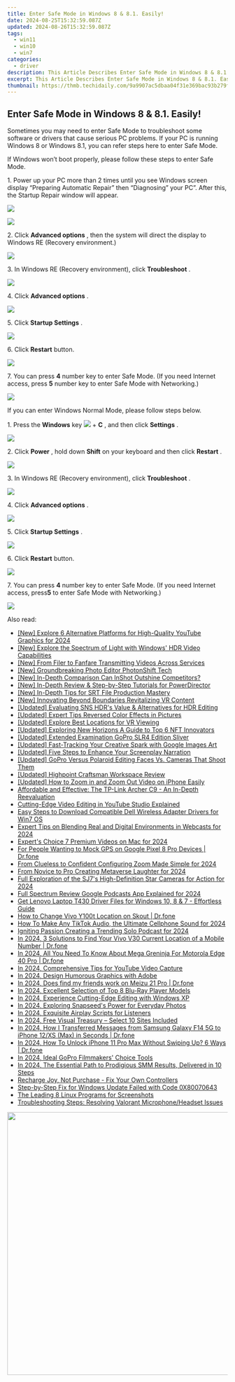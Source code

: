 ```yaml
---
title: Enter Safe Mode in Windows 8 & 8.1. Easily!
date: 2024-08-25T15:32:59.087Z
updated: 2024-08-26T15:32:59.087Z
tags:
  - win11
  - win10
  - win7
categories:
  - driver
description: This Article Describes Enter Safe Mode in Windows 8 & 8.1. Easily!
excerpt: This Article Describes Enter Safe Mode in Windows 8 & 8.1. Easily!
thumbnail: https://thmb.techidaily.com/9a9907ac5dbaa04f31e369bac93b279f477635cd1d417e1d02f2db8686c1981a.jpg
---
```


## Enter Safe Mode in Windows 8 & 8.1. Easily!

Sometimes you may need to enter Safe Mode to troubleshoot some software or drivers that cause serious PC problems. If your PC is running Windows 8 or Windows 8.1, you can refer steps here to enter Safe Mode.  
  
 If Windows won’t boot properly, please follow these steps to enter Safe Mode.  
  
 1\. Power up your PC more than 2 times until you see Windows screen display “Preparing Automatic Repair” then “Diagnosing” your PC”. After this, the Startup Repair window will appear.

 ![](https://images.drivereasy.com/wp-content/uploads/2016/03/img_56ebc90860567.png) 

![](https://images.drivereasy.com/wp-content/uploads/2016/03/img_56ebc912c08c2.png) 

  
2\. Click **Advanced options**  , then the system will direct the display to Windows RE (Recovery environment.)  
  
![](https://images.drivereasy.com/wp-content/uploads/2016/03/img_56ebc9196174e.png) 

  
 3\. In Windows RE (Recovery environment), click **Troubleshoot** .   
  
![](https://images.drivereasy.com/wp-content/uploads/2016/03/img_56ebc921a51fb.png)   
  
 4\. Click **Advanced options** .  
  
![](https://images.drivereasy.com/wp-content/uploads/2016/03/img_56ebc92d07e37.png) 

  
5\. Click **Startup Settings**  .  
  
![](https://images.drivereasy.com/wp-content/uploads/2016/03/img_56ebc9371f152.png)   
  
 6\. Click **Restart**  button.  
  
![](https://images.drivereasy.com/wp-content/uploads/2016/03/img_56ebc93b541ff.png) 

  
7\. You can press **4**  number key to enter Safe Mode. (If you need Internet access, press **5**  number key to enter Safe Mode with Networking.)  
  
![](https://images.drivereasy.com/wp-content/uploads/2016/03/img_56ebc941f1993.png) 

  
 If you can enter Windows Normal Mode, please follow steps below.

1\. Press the **Windows** key ![](https://images.drivereasy.com/wp-content/uploads/2016/03/img_56ebca84337f7.png)  \+ **C** , and then click **Settings** .   
  
![](https://images.drivereasy.com/wp-content/uploads/2016/03/img_56ebca93e2b70.png) 

  
2\. Click **Power** , hold down **Shift** on your keyboard and then click **Restart** .   
  
![](https://images.drivereasy.com/wp-content/uploads/2016/03/img_56ebca98ac830.png)   
  
 3\. In Windows RE (Recovery environment), click **Troubleshoot** .  
  
![](https://images.drivereasy.com/wp-content/uploads/2016/03/img_56ebca9dea91e.png) 

  
 4\. Click **Advanced options**  .  
  
![](https://images.drivereasy.com/wp-content/uploads/2016/03/img_56ebcaa466824.png) 

  
5\. Click **Startup Settings** .   
  
![](https://images.drivereasy.com/wp-content/uploads/2016/03/img_56ebcaab88c7a.png) 

  
 6\. Click **Restart** button.   
  
![](https://images.drivereasy.com/wp-content/uploads/2016/03/img_56ebcab097ade.png)   
  
 7\. You can press **4**  number key to enter Safe Mode. (If you need Internet access, press**5** to enter Safe Mode with Networking.)  
  
![](https://images.drivereasy.com/wp-content/uploads/2016/03/img_56ebcab571726.png)

<ins class="adsbygoogle"
     style="display:block"
     data-ad-format="autorelaxed"
     data-ad-client="ca-pub-7571918770474297"
     data-ad-slot="1223367746"></ins>



<ins class="adsbygoogle"
     style="display:block"
     data-ad-client="ca-pub-7571918770474297"
     data-ad-slot="8358498916"
     data-ad-format="auto"
     data-full-width-responsive="true"></ins>

<span class="atpl-alsoreadstyle">Also read:</span>
<div><ul>
<li><a href="https://facebook-record-videos.techidaily.com/new-explore-6-alternative-platforms-for-high-quality-youtube-graphics-for-2024/"><u>[New] Explore 6 Alternative Platforms for High-Quality YouTube Graphics for 2024</u></a></li>
<li><a href="https://some-knowledge.techidaily.com/new-explore-the-spectrum-of-light-with-windows-hdr-video-capabilities/"><u>[New] Explore the Spectrum of Light with Windows' HDR Video Capabilities</u></a></li>
<li><a href="https://twitter-videos.techidaily.com/new-from-filer-to-fanfare-transmitting-videos-across-services/"><u>[New] From Filer to Fanfare  Transmitting Videos Across Services</u></a></li>
<li><a href="https://some-knowledge.techidaily.com/new-groundbreaking-photo-editor-photonshift-tech/"><u>[New] Groundbreaking Photo Editor  PhotonShift Tech</u></a></li>
<li><a href="https://some-knowledge.techidaily.com/new-in-depth-comparison-can-inshot-outshine-competitors/"><u>[New] In-Depth Comparison  Can InShot Outshine Competitors?</u></a></li>
<li><a href="https://some-knowledge.techidaily.com/new-in-depth-review-and-step-by-step-tutorials-for-powerdirector/"><u>[New] In-Depth Review & Step-by-Step Tutorials for PowerDirector</u></a></li>
<li><a href="https://some-knowledge.techidaily.com/new-in-depth-tips-for-srt-file-production-mastery/"><u>[New] In-Depth Tips for SRT File Production Mastery</u></a></li>
<li><a href="https://some-knowledge.techidaily.com/new-innovating-beyond-boundaries-revitalizing-vr-content/"><u>[New] Innovating Beyond Boundaries  Revitalizing VR Content</u></a></li>
<li><a href="https://some-knowledge.techidaily.com/updated-evaluating-sns-hdrs-value-and-alternatives-for-hdr-editing/"><u>[Updated] Evaluating SNS HDR's Value & Alternatives for HDR Editing</u></a></li>
<li><a href="https://some-knowledge.techidaily.com/updated-expert-tips-reversed-color-effects-in-pictures/"><u>[Updated] Expert Tips  Reversed Color Effects in Pictures</u></a></li>
<li><a href="https://some-techniques.techidaily.com/updated-explore-best-locations-for-vr-viewing/"><u>[Updated] Explore Best Locations for VR Viewing</u></a></li>
<li><a href="https://some-knowledge.techidaily.com/updated-exploring-new-horizons-a-guide-to-top-6-nft-innovators/"><u>[Updated] Exploring New Horizons  A Guide to Top 6 NFT Innovators</u></a></li>
<li><a href="https://some-knowledge.techidaily.com/updated-extended-examination-gopro-slr4-edition-sliver/"><u>[Updated] Extended Examination  GoPro SLR4 Edition Sliver</u></a></li>
<li><a href="https://some-knowledge.techidaily.com/updated-fast-tracking-your-creative-spark-with-google-images-art/"><u>[Updated] Fast-Tracking Your Creative Spark with Google Images Art</u></a></li>
<li><a href="https://some-knowledge.techidaily.com/updated-five-steps-to-enhance-your-screenplay-narration/"><u>[Updated] Five Steps to Enhance Your Screenplay Narration</u></a></li>
<li><a href="https://some-knowledge.techidaily.com/updated-gopro-versus-polaroid-editing-faces-vs-cameras-that-shoot-them/"><u>[Updated] GoPro Versus Polaroid  Editing Faces Vs. Cameras That Shoot Them</u></a></li>
<li><a href="https://some-knowledge.techidaily.com/updated-highpoint-craftsman-workspace-review/"><u>[Updated] Highpoint Craftsman Workspace Review</u></a></li>
<li><a href="https://some-knowledge.techidaily.com/updated-how-to-zoom-in-and-zoom-out-video-on-iphone-easily/"><u>[Updated] How to Zoom in and Zoom Out Video on iPhone Easily</u></a></li>
<li><a href="https://buynow-reviews.techidaily.com/affordable-and-effective-the-tp-link-archer-c9-an-in-depth-reevaluation/"><u>Affordable and Effective: The TP-Link Archer C9 - An In-Depth Reevaluation</u></a></li>
<li><a href="https://youtube-video-recordings.techidaily.com/cutting-edge-video-editing-in-youtube-studio-explained/"><u>Cutting-Edge Video Editing in YouTube Studio Explained</u></a></li>
<li><a href="https://driver-download.techidaily.com/easy-steps-to-download-compatible-dell-wireless-adapter-drivers-for-win7-os/"><u>Easy Steps to Download Compatible Dell Wireless Adapter Drivers for Win7 OS</u></a></li>
<li><a href="https://some-knowledge.techidaily.com/expert-tips-on-blending-real-and-digital-environments-in-webcasts-for-2024/"><u>Expert Tips on Blending Real and Digital Environments in Webcasts for 2024</u></a></li>
<li><a href="https://some-knowledge.techidaily.com/experts-choice-7-premium-videos-on-mac-for-2024/"><u>Expert's Choice  7 Premium Videos on Mac for 2024</u></a></li>
<li><a href="https://android-location.techidaily.com/for-people-wanting-to-mock-gps-on-google-pixel-8-pro-devices-drfone-by-drfone-virtual/"><u>For People Wanting to Mock GPS on Google Pixel 8 Pro Devices | Dr.fone</u></a></li>
<li><a href="https://some-knowledge.techidaily.com/from-clueless-to-confident-configuring-zoom-made-simple-for-2024/"><u>From Clueless to Confident  Configuring Zoom Made Simple for 2024</u></a></li>
<li><a href="https://some-knowledge.techidaily.com/from-novice-to-pro-creating-metaverse-laughter-for-2024/"><u>From Novice to Pro  Creating Metaverse Laughter for 2024</u></a></li>
<li><a href="https://some-knowledge.techidaily.com/full-exploration-of-the-sj7s-high-definition-star-cameras-for-action-for-2024/"><u>Full Exploration of the SJ7's High-Definition Star Cameras for Action for 2024</u></a></li>
<li><a href="https://some-knowledge.techidaily.com/full-spectrum-review-google-podcasts-app-explained-for-2024/"><u>Full Spectrum Review  Google Podcasts App Explained for 2024</u></a></li>
<li><a href="https://win-dash.techidaily.com/get-lenovo-laptop-t430-driver-files-for-windows-10-8-and-7-effortless-guide/"><u>Get Lenovo Laptop T430 Driver Files for Windows 10, 8 & 7 - Effortless Guide</u></a></li>
<li><a href="https://review-topics.techidaily.com/how-to-change-vivo-y100t-location-on-skout-drfone-by-drfone-virtual-android/"><u>How to Change Vivo Y100t Location on Skout | Dr.fone</u></a></li>
<li><a href="https://some-knowledge.techidaily.com/how-to-make-any-tiktok-audio-the-ultimate-cellphone-sound-for-2024/"><u>How To Make Any TikTok Audio, the Ultimate Cellphone Sound for 2024</u></a></li>
<li><a href="https://some-knowledge.techidaily.com/igniting-passion-creating-a-trending-solo-podcast-for-2024/"><u>Igniting Passion  Creating a Trending Solo Podcast for 2024</u></a></li>
<li><a href="https://android-location-track.techidaily.com/in-2024-3-solutions-to-find-your-vivo-v30-current-location-of-a-mobile-number-drfone-by-drfone-virtual-android/"><u>In 2024, 3 Solutions to Find Your Vivo V30 Current Location of a Mobile Number | Dr.fone</u></a></li>
<li><a href="https://android-pokemon-go.techidaily.com/in-2024-all-you-need-to-know-about-mega-greninja-for-motorola-edge-40-pro-drfone-by-drfone-virtual-android/"><u>In 2024, All You Need To Know About Mega Greninja For Motorola Edge 40 Pro | Dr.fone</u></a></li>
<li><a href="https://screen-video-capture.techidaily.com/in-2024-comprehensive-tips-for-youtube-video-capture/"><u>In 2024, Comprehensive Tips for YouTube Video Capture</u></a></li>
<li><a href="https://vp-tips.techidaily.com/in-2024-design-humorous-graphics-with-adobe/"><u>In 2024, Design Humorous Graphics with Adobe</u></a></li>
<li><a href="https://location-social.techidaily.com/in-2024-does-find-my-friends-work-on-meizu-21-pro-drfone-by-drfone-virtual-android/"><u>In 2024, Does find my friends work on Meizu 21 Pro | Dr.fone</u></a></li>
<li><a href="https://some-knowledge.techidaily.com/in-2024-excellent-selection-of-top-8-blu-ray-player-models/"><u>In 2024, Excellent Selection of Top 8 Blu-Ray Player Models</u></a></li>
<li><a href="https://some-knowledge.techidaily.com/in-2024-experience-cutting-edge-editing-with-windows-xp/"><u>In 2024, Experience Cutting-Edge Editing with Windows XP</u></a></li>
<li><a href="https://some-knowledge.techidaily.com/in-2024-exploring-snapseeds-power-for-everyday-photos/"><u>In 2024, Exploring Snapseed's Power for Everyday Photos</u></a></li>
<li><a href="https://some-knowledge.techidaily.com/in-2024-exquisite-airplay-scripts-for-listeners/"><u>In 2024, Exquisite Airplay Scripts for Listeners</u></a></li>
<li><a href="https://some-knowledge.techidaily.com/in-2024-free-visual-treasury-select-10-sites-included/"><u>In 2024, Free Visual Treasury – Select 10 Sites Included</u></a></li>
<li><a href="https://android-transfer.techidaily.com/in-2024-how-i-transferred-messages-from-samsung-galaxy-f14-5g-to-iphone-12xs-max-in-seconds-drfone-by-drfone-transfer-from-android-transfer-from-android/"><u>In 2024, How I Transferred Messages from Samsung Galaxy F14 5G to iPhone 12/XS (Max) in Seconds | Dr.fone</u></a></li>
<li><a href="https://iphone-unlock.techidaily.com/in-2024-how-to-unlock-iphone-11-pro-max-without-swiping-up-6-ways-drfone-by-drfone-ios/"><u>In 2024, How To Unlock iPhone 11 Pro Max Without Swiping Up? 6 Ways | Dr.fone</u></a></li>
<li><a href="https://some-knowledge.techidaily.com/in-2024-ideal-gopro-filmmakers-choice-tools/"><u>In 2024, Ideal GoPro Filmmakers' Choice Tools</u></a></li>
<li><a href="https://some-guidance.techidaily.com/in-2024-the-essential-path-to-prodigious-smm-results-delivered-in-10-steps/"><u>In 2024, The Essential Path to Prodigious SMM Results, Delivered in 10 Steps</u></a></li>
<li><a href="https://games-able.techidaily.com/recharge-joy-not-purchase-fix-your-own-controllers/"><u>Recharge Joy, Not Purchase - Fix Your Own Controllers</u></a></li>
<li><a href="https://common-error.techidaily.com/step-by-step-fix-for-windows-update-failed-with-code-0x80070643/"><u>Step-by-Step Fix for Windows Update Failed with Code 0X80070643</u></a></li>
<li><a href="https://video-capture.techidaily.com/the-leading-8-linux-programs-for-screenshots/"><u>The Leading 8 Linux Programs for Screenshots</u></a></li>
<li><a href="https://some-knowledge.techidaily.com/troubleshooting-steps-resolving-valorant-microphoneheadset-issues/"><u>Troubleshooting Steps: Resolving Valorant Microphone/Headset Issues</u></a></li>
</ul></div>

<!-- affiliate ads begin -->
<a href="https://appsumo.8odi.net/c/5597632/2082526/7443" target="_top" id="2082526"><img src="//a.impactradius-go.com/display-ad/7443-2082526" border="0" alt="" width="1200" height="600"/></a><img height="0" width="0" src="https://appsumo.8odi.net/i/5597632/2082526/7443" style="position:absolute;visibility:hidden;" border="0" />
<!-- affiliate ads end -->